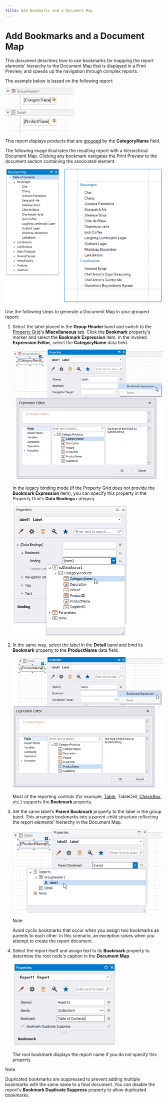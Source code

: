 ```yaml
---
title: Add Bookmarks and a Document Map
---
```

# Add Bookmarks and a Document Map

This document describes how to use bookmarks for mapping the report elements' hierarchy to the Document Map that is displayed in a Print Preview, and speeds up the navigation through complex reports.

The example below is based on the following report:

![eurd-win-add-bookmark-source-report](../../../../images/eurd-win-add-bookmark-source-report.png)

This report displays products that are [grouped](..\shape-report-data\group-and-sort-data\group-data.md) by the **CategoryName** field. 

The following image illustrates the resulting report with a hierarchical Document Map. Clicking any bookmark navigates the Print Preview to the document section containing the associated element.

![eurd-win-addbookmark_result](../../../../images/eurd-win-addbookmark_result.png)

Use the following steps to generate a Document Map in your grouped report:

1. Select the label placed in the **Group Header** band and switch to the [Property Grid](..\report-designer-tools\ui-panels\property-grid.md)'s **Miscellaneous** tab. Click the **Bookmark** property's marker and select the **Bookmark Expression** item. In the invoked **Expression Editor**, select the **CategoryName** data field.
	
	![eurd-win-addbookmark-set-bookmark-for-group](../../../../images/eurd-win-addbookmark-set-bookmark-for-group.png)
	
	In the legacy binding mode (if the Property Grid does not provide the **Bookmark Expression** item), you can specify this property in the Property Grid's **Data Bindings** category.
	
	![eurd-win-addbookmark_legacy](../../../../images/eurd-win-addbookmark_legacy.png)
2. In the same way, select the label in the **Detail** band and bind its **Bookmark** property to the **ProductName** data field.
	
	![eurd-win-addbookmark-set-bookmarks-for-details](../../../../images/eurd-win-addbookmark-set-bookmarks-for-details.png)
	
	Most of the reporting controls (for example, [Table](..\use-report-elements\use-tables.md), TableCell, [CheckBox](..\use-report-elements\use-basic-report-controls\check-box.md), etc.) supports the **Bookmark** property.
3. Set the same label's **Parent Bookmark** property to the label in the group band. This arranges bookmarks into a parent-child structure reflecting the report elements' hierarchy in the Document Map.
	
	![eurd-win-addbookmark-bookmark-parent](../../../../images/eurd-win-addbookmark-bookmark-parent.png)
	
	> [!NOTE]
	> Avoid cyclic bookmarks that occur when you assign two bookmarks as parents to each other. In this scenario, an exception raises when you attempt to create the report document.
4. Select the report itself and assign text to its **Bookmark** property to determine the root node's caption in the **Document Map**.
	
	![eurd-win-addbookmark-root-bookmark](../../../../images/eurd-win-addbookmark-root-bookmark.png)
	
	The root bookmark displays the report name if you do not specify this property.

> [!NOTE]
> Duplicated bookmarks are suppressed to prevent adding multiple bookmarks with the same name to a final document. You can disable the  report's **Bookmark Duplicate Suppress** property to allow duplicated bookmarks.